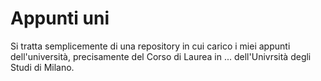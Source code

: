 # Appunti uni
Si tratta semplicemente di una repository in cui carico i miei appunti dell'università, precisamente del Corso di Laurea in ... dell'Univrsità degli Studi di Milano.
